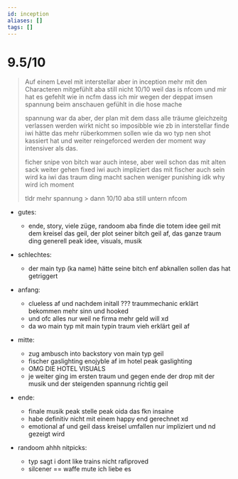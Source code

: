 ```yaml
---
id: inception
aliases: []
tags: []
---
```

# 9.5/10

> Auf einem Level mit interstellar aber in inception mehr mit den Characteren mitgefühlt aba still nicht 10/10 weil das is nfcom und mir hat es gefehlt wie in ncfm dass ich mir wegen der deppat imsen spannung beim anschauen gefühlt in die hose mache
>
> spannung war da aber, der plan mit dem dass alle träume gleichzeitg verlassen werden wirkt nicht so imposibble wie zb in interstellar finde iwi hätte das mehr rüberkommen sollen wie da wo typ nen shot kassiert hat und weiter reingeforced werden der moment way intensiver als das.
>
> ficher snipe von bitch war auch intese, aber weil schon das mit alten sack weiter gehen fixed iwi auch impliziert das mit fischer auch sein wird ka iwi das traum ding macht sachen weniger punishing idk why wird ich moment
>
> tldr mehr spannung > dann 10/10 aba still untern nfcom

- gutes:
  - ende, story, viele züge, randoom aba finde die totem idee geil mit dem kreisel das geil, der plot seiner bitch geil af, das ganze traum ding generell peak idee, visuals, musik

- schlechtes:
  - der main typ (ka name) hätte seine bitch enf abknallen sollen das hat getriggert

- anfang:
  - clueless af und nachdem initall ???  traummechanic erklärt bekommen mehr sinn und hooked
  - und ofc alles nur weil ne firma mehr geld will xd
  - da wo main typ mit main typin traum vieh erklärt geil af
- mitte:
  - zug ambusch into backstory von main typ geil
  - fischer gaslighting enojyble af im hotel peak gaslighting
  - OMG DIE HOTEL VISUALS
  - je weiter ging im ersten traum und gegen ende der drop mit der musik und der steigenden spannung richtig geil
- ende:
  - finale musik peak stelle peak oida das fkn insaine
  - habe definitiv nicht mit einem happy end gerechnet xd
  - emotional af und geil dass kreisel umfallen nur impliziert und nd gezeigt wird

- randoom ahhh nitpicks:
  - typ sagt i dont like trains nicht rafiproved
  - silcener == waffe mute ich liebe es

